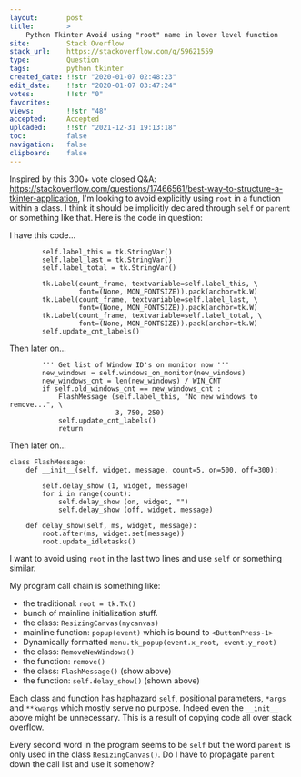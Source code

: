 ```yaml
---
layout:       post
title:        >
    Python Tkinter Avoid using "root" name in lower level function
site:         Stack Overflow
stack_url:    https://stackoverflow.com/q/59621559
type:         Question
tags:         python tkinter
created_date: !!str "2020-01-07 02:48:23"
edit_date:    !!str "2020-01-07 03:47:24"
votes:        !!str "0"
favorites:    
views:        !!str "48"
accepted:     Accepted
uploaded:     !!str "2021-12-31 19:13:18"
toc:          false
navigation:   false
clipboard:    false
---
```


Inspired by this 300+ vote closed Q&A: https://stackoverflow.com/questions/17466561/best-way-to-structure-a-tkinter-application, I'm looking to avoid explicitly using `root` in a function within a class. I think it should be implicitly declared through `self` or `parent` or something like that. Here is the code in question:

I have this code...

``` 
        self.label_this = tk.StringVar()
        self.label_last = tk.StringVar()
        self.label_total = tk.StringVar()

        tk.Label(count_frame, textvariable=self.label_this, \
                 font=(None, MON_FONTSIZE)).pack(anchor=tk.W)
        tk.Label(count_frame, textvariable=self.label_last, \
                 font=(None, MON_FONTSIZE)).pack(anchor=tk.W)
        tk.Label(count_frame, textvariable=self.label_total, \
                 font=(None, MON_FONTSIZE)).pack(anchor=tk.W)
        self.update_cnt_labels()

```

Then later on...

``` 
        ''' Get list of Window ID's on monitor now '''
        new_windows = self.windows_on_monitor(new_windows)
        new_windows_cnt = len(new_windows) / WIN_CNT
        if self.old_windows_cnt == new_windows_cnt :
            FlashMessage (self.label_this, "No new windows to remove...", \
                          3, 750, 250)
            self.update_cnt_labels()
            return
```

Then later on...

``` 
class FlashMessage:
    def __init__(self, widget, message, count=5, on=500, off=300):

        self.delay_show (1, widget, message)
        for i in range(count):
            self.delay_show (on, widget, "")
            self.delay_show (off, widget, message)

    def delay_show(self, ms, widget, message):
        root.after(ms, widget.set(message))
        root.update_idletasks()
```

I want to avoid using `root` in the last two lines and use `self` or something similar.

My program call chain is something like:

- the traditional: `root = tk.Tk()`
- bunch of mainline initialization stuff.
- the class: `ResizingCanvas(mycanvas)`
- mainline function: `popup(event)` which is bound to `<ButtonPress-1>`
- Dynamically formatted `menu.tk_popup(event.x_root, event.y_root)`
- the class: `RemoveNewWindows()`
- the function: `remove()`
- the class: `FlashMessage()` (show above)
- the function: `self.delay_show()` (shown above)

Each class and function has haphazard `self`, positional parameters, `*args` and `**kwargs` which mostly serve no purpose. Indeed even the `__init__` above might be unnecessary. This is a result of copying code all over stack overflow.

Every second word in the program seems to be `self` but the word `parent`  is only used in the class `ResizingCanvas()`. Do I have to propagate `parent` down the call list and use it somehow?
